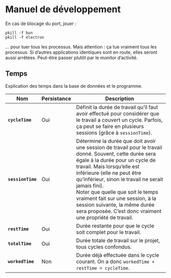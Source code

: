 # Manuel de développement

En cas de blocage du port, jouer : 

~~~shell
pkill -f bun
pkill -f electron
~~~

… pour tuer tous les processus. Mais attention : ça tue vraiment tous les processus. Si d’autres applications identiques sont en route, elles seront aussi arrêtées. Peut-être passer plutôt par le monitor d’activité.





## Temps

Explication des temps dans la base de données et le programme.

| Nom               | Persistance | Description                                                  |
| ----------------- | ----------- | ------------------------------------------------------------ |
| **`cycleTime`**   | Oui         | Définit la durée de travail qu’il faut avoir effectué pour considérer que le travail a couvert un cycle. Parfois, ça peut se faire en plusieurs sessions (grâce à `sessionTime`). |
| **`sessionTime`** | Oui         | Détermine la durée que doit avoir une session de travail pour le travail donné. Souvent, cette durée sera égale à la durée pour un cycle de travail. Mais lorsqu’elle est inférieure (elle ne peut être qu’inférieur, sinon le travail ne serait jamais fini).<br />Noter que quelle que soit le temps vraiment fait sur une session, à la session suivante, la même durée sera proposée. C’est donc vraiment une propriété de travail. |
| **`restTime`**    | Oui         | Durée restante pour que le cycle soit complet pour le travail. |
| **`totalTime`**   | Oui         | Durée totale de travail sur le projet, tous cycles confondus. |
| **`workedTime`**  | Non         | Durée déjà effectuée dans le cycle courant. On a donc `workedTime + restTime = cycleTime`. |

